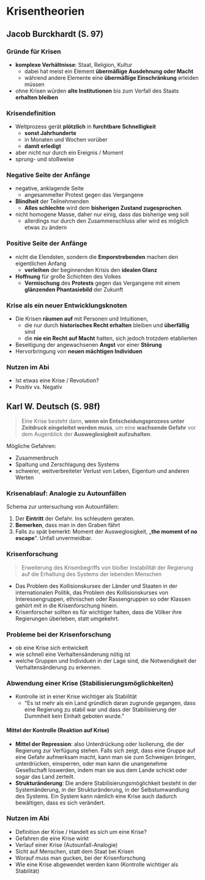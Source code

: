 # Krisentheorien

## Jacob Burckhardt (S. 97)

### Gründe für Krisen

- **komplexe Verhältnisse**: Staat, Religion, Kultur
  - dabei hat meist ein Element **übermäßige Ausdehnung oder Macht**
  - während andere Elemente eine **übermäßige Einschränkung** erleiden müssen
- ohne Krisen würden **alte Institutionen** bis zum Verfall des Staats **erhalten bleiben**

### Krisendefinition

- Weltprozess gerät **plötzlich** in **furchtbare Schnelligkeit**
  - **sonst Jahrhunderte**
  - in Monaten und Wochen vorüber
  - **damit erledigt**
- aber nicht nur durch ein Ereignis / Moment
- sprung- und stoßweise

### Negative Seite der Anfänge

- negative, anklagende Seite
  - angesammelter Protest gegen das Vergangene
- **Blindheit** der Teilnehmenden
  - **Alles schlechte** wird dem **bisherigen Zustand zugesprochen**.
- nicht homogene Masse, daher nur einig, dass das bisherige weg soll
  - allerdings nur durch den Zusammenschluss aller wird es möglich etwas zu ändern

### Positive Seite der Anfänge

- nicht die Elendsten, sondern die **Emporstrebenden** machen den eigentlichen Anfang
  - **verleihen** der beginnenden Krisis den **idealen Glanz**
- **Hoffnung** für große Schichten des Volkes
  - **Vermischung** des **Protests** gegen das Vergangene mit einem **glänzenden Phantasiebild** der Zukunft

### Krise als ein neuer Entwicklungsknoten

- Die Krisen **räumen auf** mit Personen und Intuitionen,
  - die nur durch **historisches Recht erhalten** bleiben und **überfällig** sind
  - die **nie ein Recht auf Macht** hatten, sich jedoch trotzdem etablierten
- Beseitigung der angewachsenen **Angst** vor einer **Störung**
- Hervorbringung von **neuen mächtigen Individuen**

### Nutzen im Abi

- Ist etwas eine Krise / Revolution?
- Positiv vs. Negativ

## Karl W. Deutsch (S. 98f)

> Eine Krise besteht dann, **wenn ein Entscheidungsprozess unter Zeitdruck eingeleitet werden muss**, um eine **wachsende Gefahr** vor dem Augenblick der **Ausweglosigkeit aufzuhalten**.

Mögliche Gefahren:

- Zusammenbruch
- Spaltung und Zerschlagung des Systems
- schwerer, weitverbreiteter Verlust von Leben, Eigentum und anderen Werten

### Krisenablauf: Analogie zu Autounfällen

Schema zur untersuchung von Autounfällen:

1. Der **Eintritt** der Gefahr. Ins schleudern geraten.
2. **Bemerken**, dass man in den Graben fährt
3. Falls zu spät bemerkt: Moment der Ausweglosigkeit, „**the moment of no escape**". Unfall unvermeidbar.

### Krisenforschung

> Erweiterung des Krisenbegriffs von bloßer Instabilität der Regierung auf die Erhaltung des Systems der lebenden Menschen

- Das Problem des Kollisionskurses der Länder und Staaten in der internationalen Politik, das Problem des Kollisionskurses von Interessengruppen, ethnischen oder Rassengruppen so oder Klassen gehört mit in die Krisenforschung hinein.
- Krisenforscher sollten es für wichtiger halten, dass die Völker ihre Regierungen überleben, statt umgekehrt.

### Probleme bei der Krisenforschung

- ob eine Krise sich entwickelt
- wie schnell eine Verhaltensänderung nötig ist
- welche Gruppen und Individuen in der Lage sind, die Notwendigkeit der Verhaltensänderung zu erkennen.

### Abwendung einer Krise (Stabilisierungsmöglichkeiten)

- Kontrolle ist in einer Krise wichtiger als Stabilität
  - "Es ist mehr als ein Land gründlich daran zugrunde gegangen, dass eine Regierung zu stabil war und dass der Stabilisierung der Dummheit kein Einhalt geboten wurde."

#### Mittel der Kontrolle (Reaktion auf Krise)

- **Mittel der Repression**: also Unterdrückung oder Isolierung, die der Regierung zur Verfügung stehen. Falls sich zeigt, dass eine Gruppe auf eine Gefahr aufmerksam macht, kann man sie zum Schweigen bringen, unterdrücken, einsperren, oder man kann die unangenehme Gesellschaft loswerden, indem man sie aus dem Lande schickt oder sogar das Land zerteilt.
- **Strukturänderung**: Die andere Stabilisierungsmöglichkeit besteht in der Systemänderung, in der Strukturänderung, in der Selbstumwandlung des Systems. Ein System kann nämlich eine Krise auch dadurch bewältigen, dass es sich verändert.

### Nutzen im Abi

- Definition der Krise / Handelt es sich um eine Krise?
- Gefahren die eine Krise wirkt
- Verlauf einer Krise (Autounfall-Analogie)
- Sicht auf Menschen, statt dem Staat bei Krisen
- Worauf muss man gucken, bei der Krisenforschung
- Wie eine Krise abgewendet werden kann (Kontrolle wichtiger als Stabilität)
